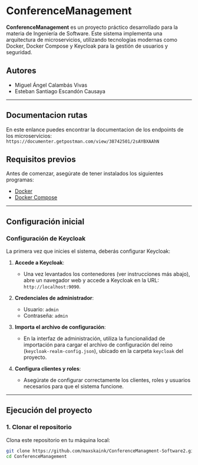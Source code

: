 # ConferenceManagement

**ConferenceManagement** es un proyecto práctico desarrollado para la materia de Ingeniería de Software. Este sistema implementa una arquitectura de microservicios, utilizando tecnologías modernas como Docker, Docker Compose y Keycloak para la gestión de usuarios y seguridad.

## Autores

- Miguel Ángel Calambás Vivas
- Esteban Santiago Escandón Causaya

---
## Documentacion rutas
En este enlance puedes encontrar la documentacion de los endpoints de los microservicios:
`https://documenter.getpostman.com/view/38742501/2sAYBXAAhN`

## Requisitos previos

Antes de comenzar, asegúrate de tener instalados los siguientes programas:

- [Docker](https://www.docker.com/)
- [Docker Compose](https://docs.docker.com/compose/)

---

## Configuración inicial

### Configuración de Keycloak

La primera vez que inicies el sistema, deberás configurar Keycloak:

1. **Accede a Keycloak**:
   - Una vez levantados los contenedores (ver instrucciones más abajo), abre un navegador web y accede a Keycloak en la URL: `http://localhost:9090`.

2. **Credenciales de administrador**:
   - Usuario: `admin`
   - Contraseña: `admin`

3. **Importa el archivo de configuración**:
   - En la interfaz de administración, utiliza la funcionalidad de importación para cargar el archivo de configuración del reino (`keycloak-realm-config.json`), ubicado en la carpeta `keycloak` del proyecto.

4. **Configura clientes y roles**:
   - Asegúrate de configurar correctamente los clientes, roles y usuarios necesarios para que el sistema funcione.

---

## Ejecución del proyecto

### 1. Clonar el repositorio

Clona este repositorio en tu máquina local:

```bash
git clone https://github.com/maxskaink/ConferenceManagment-Software2.git
cd ConferenceManagement
```